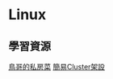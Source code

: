 # Linux



## 學習資源
[鳥哥的私房菜](http://linux.vbird.org/)
[簡易Cluster架設](http://linux.vbird.org/linux_server/0600cluster.php)